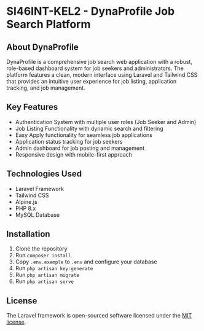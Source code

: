 # SI46INT-KEL2 - DynaProfile Job Search Platform

## About DynaProfile

DynaProfile is a comprehensive job search web application with a robust, role-based dashboard system for job seekers and administrators. The platform features a clean, modern interface using Laravel and Tailwind CSS that provides an intuitive user experience for job listing, application tracking, and job management.

## Key Features

- Authentication System with multiple user roles (Job Seeker and Admin)
- Job Listing Functionality with dynamic search and filtering
- Easy Apply functionality for seamless job applications
- Application status tracking for job seekers
- Admin dashboard for job posting and management
- Responsive design with mobile-first approach

## Technologies Used

- Laravel Framework
- Tailwind CSS
- Alpine.js
- PHP 8.x
- MySQL Database

## Installation

1. Clone the repository
2. Run `composer install`
3. Copy `.env.example` to `.env` and configure your database
4. Run `php artisan key:generate`
5. Run `php artisan migrate`
6. Run `php artisan serve`

## License

The Laravel framework is open-sourced software licensed under the [MIT license](https://opensource.org/licenses/MIT).

